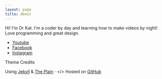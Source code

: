 ```yaml
---
layout: page
title: About
---
```


Hi! I'm Dr Kat. I'm a coder by day and learning how to make videos by night! Love programming and great design.

* [Youtube](http://youtube.com/channel/UCBvsI3TWMSeJvZDb6i5ZCTw)
* [Facebook](http://facebook.com/MacbookAndHeels)
* [Instagram](http://instagram.com/macbookandheels)

Theme Credits

Using <a href="http://jekyllrb.com/">Jekyll</a> &amp; <a href="https://github.com/heiswayi/the-plain" title="The Plain theme by Heiswayi Nrird">The Plain</a> &middot; &lt;/&gt; Hosted on <a href="https://github.com/{{ site.github_username }}" title="Hosted on GitHub">GitHub</a>


